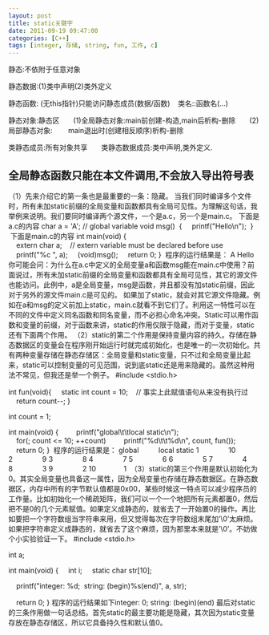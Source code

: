 ```yaml
---
layout: post
title: static关键字
date: 2011-09-19 09:47:00
categories: [C++]
tags: [integer, 存储, string, fun, 工作, c]
---
```

静态:不依附于任意对象

静态数据:(1)类中声明(2)类外定义

静态函数: (无this指针)只能访问静态成员(数据/函数)    类名::函数名(...)

静态对象:静态区
      (1)全局静态对象:main前创建-构造,main后析构-删除
      (2)局部静态对象:        main退出时(创建相反顺序)析构-删除

类静态成员:所有对象共享
      类静态数据成员:类中声明,类外定义.

全局静态函数只能在本文件调用,不会放入导出符号表
------------------------------------------------------------------------------------------------------------------------------------------------------
（1）先来介绍它的第一条也是最重要的一条：隐藏。
当我们同时编译多个文件时，所有未加static前缀的全局变量和函数都具有全局可见性。为理解这句话，我举例来说明。我们要同时编译两个源文件，一个是a.c，另一个是main.c。
下面是a.c的内容
char a = 'A'; // global variable
void msg() 
{
    printf("Hello\n"); 
}
 下面是main.c的内容
int main(void)
{    
    extern char a;    // extern variable must be declared before use
    printf("%c ", a);
    (void)msg();
    return 0;
}
 程序的运行结果是：
A Hello
你可能会问：为什么在a.c中定义的全局变量a和函数msg能在main.c中使用？前面说过，所有未加static前缀的全局变量和函数都具有全局可见性，其它的源文件也能访问。此例中，a是全局变量，msg是函数，并且都没有加static前缀，因此对于另外的源文件main.c是可见的。
如果加了static，就会对其它源文件隐藏。例如在a和msg的定义前加上static，main.c就看不到它们了。利用这一特性可以在不同的文件中定义同名函数和同名变量，而不必担心命名冲突。Static可以用作函数和变量的前缀，对于函数来讲，static的作用仅限于隐藏，而对于变量，static还有下面两个作用。
（2）static的第二个作用是保持变量内容的持久。存储在静态数据区的变量会在程序刚开始运行时就完成初始化，也是唯一的一次初始化。共有两种变量存储在静态存储区：全局变量和static变量，只不过和全局变量比起来，static可以控制变量的可见范围，说到底static还是用来隐藏的。虽然这种用法不常见，但我还是举一个例子。
#include <stdio.h>

int fun(void){
    static int count = 10;    // 事实上此赋值语句从来没有执行过
    return count--;
}

int count = 1;

int main(void)
{    
    printf("global\t\tlocal static\n");
    for(; count <= 10; ++count)
        printf("%d\t\t%d\n", count, fun());    
    
    return 0;
}
 程序的运行结果是：
global          local static
1               10
2               9
3               8
4               7
5               6
6               5
7               4
8               3
9               2
10              1
 （3）static的第三个作用是默认初始化为0。其实全局变量也具备这一属性，因为全局变量也存储在静态数据区。在静态数据区，内存中所有的字节默认值都是0x00，某些时候这一特点可以减少程序员的工作量。比如初始化一个稀疏矩阵，我们可以一个一个地把所有元素都置0，然后把不是0的几个元素赋值。如果定义成静态的，就省去了一开始置0的操作。再比如要把一个字符数组当字符串来用，但又觉得每次在字符数组末尾加’\0’太麻烦。如果把字符串定义成静态的，就省去了这个麻烦，因为那里本来就是’\0’。不妨做个小实验验证一下。
#include <stdio.h>

int a;

int main(void)
{
    int i;
    static char str[10];

    printf("integer: %d;  string: (begin)%s(end)", a, str);

    return 0;
}
程序的运行结果如下integer: 0; string: (begin)(end)
最后对static的三条作用做一句话总结。首先static的最主要功能是隐藏，其次因为static变量存放在静态存储区，所以它具备持久性和默认值0。
